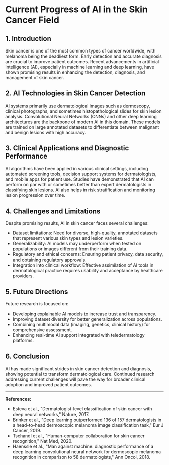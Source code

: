 # Current Progress of AI in the Skin Cancer Field

## 1. Introduction
Skin cancer is one of the most common types of cancer worldwide, with melanoma being the deadliest form. Early detection and accurate diagnosis are crucial to improve patient outcomes. Recent advancements in artificial intelligence (AI), especially in machine learning and deep learning, have shown promising results in enhancing the detection, diagnosis, and management of skin cancer.

## 2. AI Technologies in Skin Cancer Detection
AI systems primarily use dermatological images such as dermoscopy, clinical photographs, and sometimes histopathological slides for skin lesion analysis. Convolutional Neural Networks (CNNs) and other deep learning architectures are the backbone of modern AI in this domain. These models are trained on large annotated datasets to differentiate between malignant and benign lesions with high accuracy.

## 3. Clinical Applications and Diagnostic Performance
AI algorithms have been applied in various clinical settings, including automated screening tools, decision support systems for dermatologists, and mobile apps for patient use. Studies have demonstrated that AI can perform on par with or sometimes better than expert dermatologists in classifying skin lesions. AI also helps in risk stratification and monitoring lesion progression over time.

## 4. Challenges and Limitations
Despite promising results, AI in skin cancer faces several challenges:
- Dataset limitations: Need for diverse, high-quality, annotated datasets that represent various skin types and lesion varieties.
- Generalizability: AI models may underperform when tested on populations or images different from their training data.
- Regulatory and ethical concerns: Ensuring patient privacy, data security, and obtaining regulatory approvals.
- Integration into clinical workflow: Effective assimilation of AI tools in dermatological practice requires usability and acceptance by healthcare providers.

## 5. Future Directions
Future research is focused on:
- Developing explainable AI models to increase trust and transparency.
- Improving dataset diversity for better generalization across populations.
- Combining multimodal data (imaging, genetics, clinical history) for comprehensive assessment.
- Enhancing real-time AI support integrated with teledermatology platforms.

## 6. Conclusion
AI has made significant strides in skin cancer detection and diagnosis, showing potential to transform dermatological care. Continued research addressing current challenges will pave the way for broader clinical adoption and improved patient outcomes.

---

**References:**
- Esteva et al., "Dermatologist-level classification of skin cancer with deep neural networks," Nature, 2017.
- Brinker et al., "Deep learning outperformed 136 of 157 dermatologists in a head-to-head dermoscopic melanoma image classification task," Eur J Cancer, 2019.
- Tschandl et al., "Human-computer collaboration for skin cancer recognition," Nat Med, 2020.
- Haenssle et al., "Man against machine: diagnostic performance of a deep learning convolutional neural network for dermoscopic melanoma recognition in comparison to 58 dermatologists," Ann Oncol, 2018.